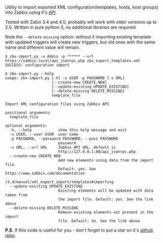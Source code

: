 Utility to import exported XML configuration(templates, hosts, host groups) into Zabbix using it's [API](https://www.zabbix.com/documentation/3.4/manual/api).

Tested with Zabix 3.4 and 4.0, probably will work with older versions up to 2.0. Written in pure python 3, no additional libraries are required.

Note the `--delete-missing` option: without it importing existing template with updated triggers will create new triggers, but old ones with the same name and different value will remain.

```
$ zbx-import.py -u Admin -p ****** --url https://zabbix.local/api_jsonrpc.php zbx_export_templates.xml
SUCCESS: configuration import
```

```
$ zbx-import.py --help
usage: zbx-import.py [-h] -u USER -p PASSWORD [-s URL]
                     [--create-new CREATE_NEW]
                     [--update-existing UPDATE_EXISTING]
                     [--delete-missing DELETE_MISSING]
                     template_file

Import XML configuration files using Zabbix API

positional arguments:
  template_file

optional arguments:
  -h, --help            show this help message and exit
  -u USER, --user USER  user name
  -p PASSWORD, --password PASSWORD, --pass PASSWORD
                        password
  -s URL, --url URL     Zabbix API URL, default is
                        http://127.0.0.1:80/api_jsonrpc.php
  --create-new CREATE_NEW
                        Add new elements using data from the import file.
                        Default: yes. See https://www.zabbix.com/documentation
                        /3.4/manual/xml_export_import/templates#importing
  --update-existing UPDATE_EXISTING
                        Existing elements will be updated with data taken from
                        the import file. Default: yes. See the link above
  --delete-missing DELETE_MISSING
                        Remove existing elements not present in the import
                        file. Default: no. See the link above
```


**P.S.** If this code is useful for you - don't forget to put a star on it's [github repo](https://github.com/selivan/zabbix-import).

